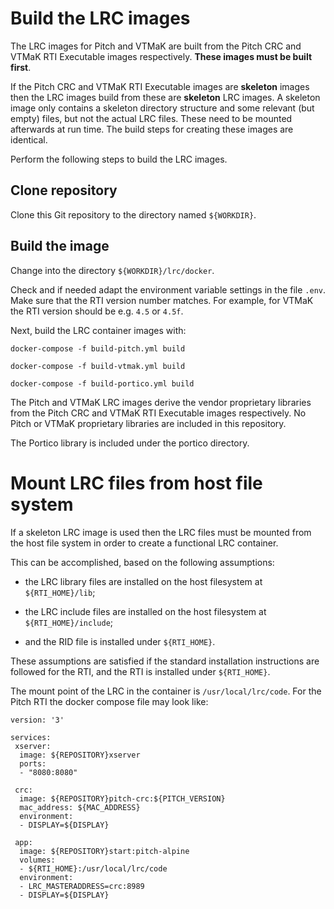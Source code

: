 # Build the LRC images

The LRC images for Pitch and VTMaK are built from the Pitch CRC and VTMaK RTI Executable images respectively. **These images must be built first**.

If the Pitch CRC and VTMaK RTI Executable images are **skeleton** images then the LRC images build from these are **skeleton** LRC images. A skeleton image only contains a skeleton directory structure and some relevant (but empty) files, but not the actual LRC files. These need to be mounted afterwards at run time. The build steps for creating these images are identical.

Perform the following steps to build the LRC images.

## Clone repository

Clone this Git repository to the directory named `${WORKDIR}`.

## Build the image

Change into the directory `${WORKDIR}/lrc/docker`.

Check and if needed adapt the environment variable settings in the file `.env`. Make sure that the RTI version number matches. For example, for VTMaK the RTI version should be e.g. `4.5` or `4.5f`.

Next, build the LRC container images with:

````
docker-compose -f build-pitch.yml build

docker-compose -f build-vtmak.yml build

docker-compose -f build-portico.yml build
````

The Pitch and VTMaK LRC images derive the vendor proprietary libraries from the Pitch CRC and VTMaK RTI Executable images respectively. No Pitch or VTMaK proprietary libraries are included in this repository.

The Portico library is included under the portico directory.

# Mount LRC files from host file system

If a skeleton LRC image is used then the  LRC files must be mounted from the host file system in order to create a functional LRC container.

This can be accomplished, based on the following assumptions:

- the LRC library files are installed on the host filesystem at `${RTI_HOME}/lib`;

- the LRC include files are installed on the host filesystem at `${RTI_HOME}/include`;

- and the RID file is installed under `${RTI_HOME}`.

These assumptions are satisfied if the standard installation instructions are followed for the RTI, and the RTI is installed under `${RTI_HOME}`.

The mount point of the LRC in the container is `/usr/local/lrc/code`. For the Pitch RTI the docker compose file may look like:

`````
version: '3'

services:
 xserver:
  image: ${REPOSITORY}xserver
  ports:
  - "8080:8080"
  
 crc:
  image: ${REPOSITORY}pitch-crc:${PITCH_VERSION}
  mac_address: ${MAC_ADDRESS}
  environment:
  - DISPLAY=${DISPLAY}

 app:
  image: ${REPOSITORY}start:pitch-alpine
  volumes:
  - ${RTI_HOME}:/usr/local/lrc/code
  environment:
  - LRC_MASTERADDRESS=crc:8989
  - DISPLAY=${DISPLAY}
`````

